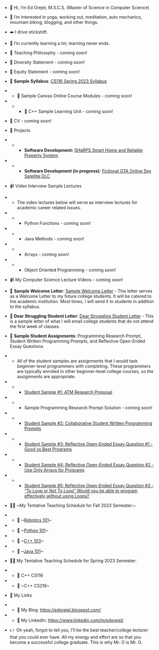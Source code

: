 - 👋 Hi, I’m Ed Orejel, M.S.C.S. (Master of Science in Computer Science)
- 👀 I’m interested in yoga, working out, meditation, auto mechanics, mountain biking, blogging, and other things.
- ➡️ I drive stickshift. 
- 🌱 I’m currently learning a lot; learning never ends.

- :pencil: Teaching Philosophy - coming soon!
- :pencil: Diversity Statement - coming soon!
- :pencil: Equity Statement - coming soon!
- :pencil: __Sample Syllabus__: [CS116 Spring 2023 Syllabus](https://github.com/edorejel/teaching_docs/blob/main/cs116_syllabus_sp2023.pdf)
- - :pencil: Sample Canvas Online Course Modules - coming soon!
- - - :pencil: C++ Sample Learning Unit - coming soon!
- :pencil: CV - coming soon!
- :pencil: Projects
- - - __Software Development:__ [SHaRPS Smart Home and Reliable Property System](https://github.com/edorejel/teaching_docs/blob/main/projects/SWE_SHARPS_SRD.pdf)
- - - __Software Development (in progress):__ [Fictional GTA Online Spy Satellite DLC](https://github.com/edorejel/teaching_docs/blob/main/projects/gtaonline_spy_satellite_dlc_v8.pdf)
- :video_camera: Video Interview Sample Lectures
- - The video lectures below will serve as interview lectures for academic career related issues. 
- - - Python Functions - coming soon!
- - - Java Methods - coming soon!
- - - Arrays - coming soon!
- - - Object Oriented Programming - coming soon!
- 📹 My Computer Science Lecture Videos - coming soon!
- :pencil: __Sample Welcome Letter__: [Sample Welcome Letter](https://github.com/edorejel/teaching_docs/blob/main/dwls_2.pdf) - This letter serves as a Welcome Letter to my future college students. It will be catered to the academic institution. Most times, I will send it to students in addition to the syllabus. 
- :pencil: __Dear Struggling Student Letter__: [Dear Struggling Student Letter](https://github.com/edorejel/teaching_docs/blob/main/dsl2.pdf) - This is a sample letter of what I will email college students that do not attend the first week of classes.
- :pencil: __Sample Student Assignments__: Programming Research Prompt, Student Written Programming Prompts, and Reflective Open-Ended Essay Questions
-  - All of the student samples are assignments that I would task beginner-level programmers with completing. These programmers are typically enrolled in other beginner-level college courses, so the assignments are appropriate. 
- - - [Student Sample #1: ATM Research Proposal](https://github.com/edorejel/teaching_docs/blob/main/sppp.pdf)
- - - Sample Programming Research Prompt Solution - coming soon!
- - - [Student Sample #2: Collaborative Student Written Programming Prompts](https://github.com/edorejel/teaching_docs/blob/main/sgpp.pdf)
- - - [Student Sample #3: Reflective Open-Ended Essay Question #1 - Good vs Best Programs](https://github.com/edorejel/teaching_docs/blob/main/ssa_3.pdf) 
- - - [Student Sample #4: Reflective Open-Ended Essay Question #2 - Use Only Arrays for Programs](https://github.com/edorejel/teaching_docs/blob/main/raovloa.pdf)
- - - [Student Sample #5: Reflective Open-Ended Essay Question #3 - "To Loop or Not To Loop" Would you be able to program effectively without using Loops?](https://github.com/edorejel/teaching_docs/blob/main/cs116_chapter5_reflective_writing_assignment_1.pdf) 


- :man_teacher: ~My Tentative Teaching Schedule for Fall 2023 Semester:~
- - :file_folder: ~[Robotics 101](https://github.com/edorejel/advanced-programming/tree/main/robotics101)~
- - :file_folder: ~[Python 101](https://github.com/edorejel/Python/tree/main/Python101)~
- - :file_folder: ~[C++ 103](https://github.com/edorejel/C-plus-plus/tree/main/C%2B%2B103)~
- - :file_folder: ~[Java 101](https://github.com/edorejel/Java/tree/main/Java101#java-101-beginner-java)~

- :man_teacher: My Tentative Teaching Schedule for Spring 2023 Semester:
- - :file_folder: C++ CS116
- - :file_folder: ~C++ CS216~

- :link: My Links
- - :pencil: My Blog: https://edorejel.blogspot.com/
- - :dart: My LinkedIn: https://www.linkedin.com/in/edorejel/
- :point_right: Oh yeah, forgot to tell you, I'll be the best teacher/college lecturer that you could ever have. All my energy and effort are so that you become a successful college graduate. This is why Mr. O is Mr. O.



<!---
edorejel/edorejel is a ✨ special ✨ repository because its `README.md` (this file) appears on your GitHub profile.
You can click the Preview link to take a look at your changes.
--->

